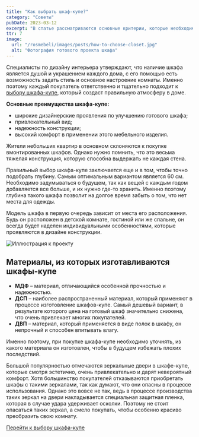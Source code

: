 ```yaml
---
title: "Как выбрать шкаф-купе?"
category: "Советы"
pubDate: 2023-03-12
excerpt: "В статье рассматриваются основные критерии, которые необходимо учитывать при выборе этого функционального предмета мебели."
ttr: 7
image:
  url: "/rosmebeli/images/posts/how-to-choose-closet.jpg"
  alt: "Фотография готового проекта шкафа"
---
```


Специалисты по дизайну интерьера утверждают, что наличие шкафа является душой и украшением каждого дома, с его помощью есть возможность задать стиль и основное настроение комнаты. Именно поэтому каждый покупатель ответственно и тщательно подходит к [выбору шкафа-купе](/rosmebeli/catalog), который создаст правильную атмосферу в доме.

**Основные преимущества шкафа-купе:**

- широкие дизайнерские проявления по улучшению готового шкафа;
- привлекательный вид;
- надежность конструкции;
- высокий комфорт в применении этого мебельного изделия.

Жители небольших квартир в основном склоняются к покупке вмонтированных шкафов. Однако нужно помнить, что это весьма тяжелая конструкция, которую способна выдержать не каждая стена.

Правильный выбор шкафа-купе заключается еще и в том, чтобы точно подобрать глубину. Самым оптимальным вариантом является 60 см. Необходимо задумываться о будущем, так как вещей с каждым годом добавляется все больше, и их нужно где-то хранить. Именно поэтому глубина такого шкафа позволит на долгое время забыть о том, что нет места для одежды.

Модель шкафа в первую очередь зависит от места его расположения. Будь он расположен в детской комнате, гостиной или же спальне, он всегда будет наделен индивидуальными особенностями, которые проявляются в дизайне конструкции.

![Иллюстрация к проекту](/rosmebeli/images/posts/how-to-choose-closet.jpg)

## Материалы, из которых изготавливаются шкафы-купе

- **МДФ** – материал, отличающийся особенной прочностью и надежностью.
- **ДСП** – наиболее распространенный материал, который применяют в процессе изготовление шкафов-купе. Самый дешевый вариант, в результате которого цена на готовый шкаф значительно снижена, что очень привлекает многих покупателей.
- **ДВП** – материал, который применяется в виде полок в шкафу, он непрочный и способен впитывать влагу.

Именно поэтому, при покупке шкафа-купе необходимо уточнять, из какого материала он изготовлен, чтобы в будущем избежать плохих последствий.

Большой популярностью отмечаются зеркальные двери в шкафе-купе, которые смотря эстетично, очень привлекательно и дарят невероятный комфорт. Хотя большинство покупателей отказываются приобретать шкафы с такими зеркалами, так как думают, что они опасны в процессе использования. Однако это вовсе не так, ведь в процессе производства таких зеркал на двери накладывается специальная защитная пленка, которая в случае удара удерживает осколки. Поэтому не стоит опасаться таких зеркал, а смело покупать, чтобы особенно красиво преобразить свою комнату.

[Перейти к выбору шкафа-купе](/rosmebeli/catalog)
